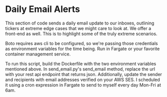 # Daily Email Alerts

This section of code sends a daily email update to our inboxes, outlining tickers at extreme edge cases that we might care to look at. We offer a front-end
as well. This is to highlight some of the truly extreme scenarios.

Boto requires aws cli to be configured, so we're passing those credentials as environment variables for the time being. Run in Fargate or your favorite container management service. 

To run this script, build the Dockerfile with the two environment variables mentioned above. In send_email.py's send_email method, replace the url with your rest api endpoint that returns json. Additionally, update the sender and recipients with email addresses verified on your AWS SES. I scheduled it using a cron expression in Fargate to send to myself every day Mon-Fri at 6am. 